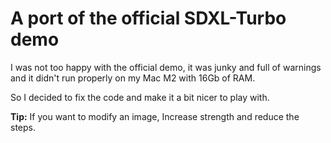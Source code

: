 # A port of the official SDXL-Turbo demo

I was not too happy with the official demo, it was junky and full of warnings and it didn't run properly on my Mac M2 with 16Gb of RAM.

So I decided to fix the code and make it a bit nicer to play with.

**Tip:** If you want to modify an image, Increase strength and reduce the steps.
